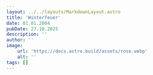 ```yaml
---
layout: ../../layouts/MarkdownLayout.astro
title: 'Winterfeuer'
date: 01.01.2004
pubDate: 27.10.2025
description: ''
author: ''
image:
    url: 'https://docs.astro.build/assets/rose.webp'
    alt: ''
tags: []
---
```



